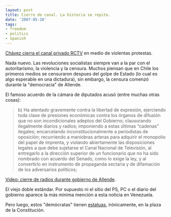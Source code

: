```yaml
---
layout: post
title: Cierre de canal. La historia se repite.
date: '2007-05-28'
tags:
- freedom
- politics
- Spanish
---
```


[Chávez cierra el canal privado RCTV][2] en medio de violentas protestas.

Nada nuevo. Las revoluciones socialistas siempre van a la par con el autoritarismo, la violencia y la censura. Muchos piensan que en Chile los primeros medios se censuraron despues del golpe de Estado (lo cual es algo esperable en una dictadura), sin embargo, la censura comenzó durante la "democracia" de Allende.

El famoso acuerdo de la cámara de diputados acusó (entre muchas otras cosas):

> b) Ha atentado gravemente contra la libertad de expresión, ejerciendo toda clase de presiones económicas contra los órganos de difusión que no son incondicionales adeptos del Gobierno; clausurando ilegalmente diarios y radios; imponiendo a estas últimas “cadenas” ilegales; encarcelando inconstitucionalmente a periodistas de oposición; recurriendo a maniobras arteras para adquirir el monopolio del papel de imprenta, y violando abiertamente las disposiciones legales a que debe sujetarse el Canal Nacional de Televisión, al entregarlo a la dirección superior de un funcionario que no ha sido nombrado con acuerdo del Senado, como lo exige la ley, y al convertirlo en instrumento de propaganda sectaria y de difamación de los adversarios políticos;

[Video: cierre de radios durante gobierno de Allende][1].

El viejo doble estándar. Por supuesto ni el sitio del PS, PC o el diario del gobierno aparece la más minima mención a esta noticia en Venezuela.

Pero luego, estos "demócratas" tienen [estatuas][3], irónicamente, en la plaza de la Constitución.

[1]: http://www.youtube.com/watch?v=Jv8Gu_GzUdI  
 [2]: [http://www.elpais.com/articulo/internacional/Chavez/cierra/canal/privado/RCTV...](http://www.elpais.com/articulo/internacional/Chavez/cierra/canal/privado/RCTV/medio/violentas/protestas/elpepuint/20070528elpepuint_6/Tes)  
 [3]: http://www.flickr.com/photos/duncanmac-vicar/355759395/

